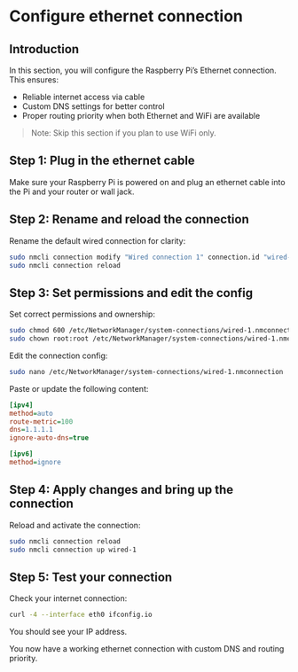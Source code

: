 # Configure ethernet connection

## Introduction

In this section, you will configure the Raspberry Pi’s Ethernet connection. This ensures:

- Reliable internet access via cable
- Custom DNS settings for better control
- Proper routing priority when both Ethernet and WiFi are available

> Note: Skip this section if you plan to use WiFi only.

## Step 1: Plug in the ethernet cable

Make sure your Raspberry Pi is powered on and plug an ethernet cable into the Pi and your router or wall jack.

## Step 2: Rename and reload the connection

Rename the default wired connection for clarity:

```bash
sudo nmcli connection modify "Wired connection 1" connection.id "wired-1"
sudo nmcli connection reload
```

## Step 3: Set permissions and edit the config

Set correct permissions and ownership:

```bash
sudo chmod 600 /etc/NetworkManager/system-connections/wired-1.nmconnection
sudo chown root:root /etc/NetworkManager/system-connections/wired-1.nmconnection
```

Edit the connection config:

```bash
sudo nano /etc/NetworkManager/system-connections/wired-1.nmconnection
```

Paste or update the following content:

```ini
[ipv4]
method=auto
route-metric=100
dns=1.1.1.1
ignore-auto-dns=true

[ipv6]
method=ignore
```

## Step 4: Apply changes and bring up the connection

Reload and activate the connection:

```bash
sudo nmcli connection reload
sudo nmcli connection up wired-1
```

## Step 5: Test your connection

Check your internet connection:

```bash
curl -4 --interface eth0 ifconfig.io
```

You should see your IP address.

You now have a working ethernet connection with custom DNS and routing priority.
